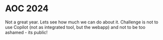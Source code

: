 # AOC 2024

Not a great year. Lets see how much we can do about it.
Challenge is not to use Copilot (not as integrated tool, but the webapp) and not to be too ashamed - its public!
